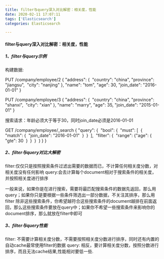 ```yaml
---
title: filter与query深入对比解密：相关度，性能
date: 2020-02-11 17:07:11
tags: ['Elasticsearch']
categories: Elasticsearch

---
```


#### filter与query深入对比解密：相关度，性能

##### 1、filter与query示例

构建数据:

PUT /company/employee/2
{
  "address": {
​    "country": "china",
​    "province": "jiangsu",
​    "city": "nanjing"
  },
  "name": "tom",
  "age": 30,
  "join_date": "2016-01-01"
}

PUT /company/employee/3
{
  "address": {
​    "country": "china",
​    "province": "shanxi",
​    "city": "xian"
  },
  "name": "marry",
  "age": 35,
  "join_date": "2015-01-01"
}

搜索请求：年龄必须大于等于30，同时join_date必须是2016-01-01

GET /company/employee/_search
{
  "query": {
​    "bool": {
​      "must": [
​        {
​          "match": {
​            "join_date": "2016-01-01"
​          }
​        }
​      ],
​      "filter": {
​        "range": {
​          "age": {
​            "gte": 30
​          }
​        }
​      }
​    }
  }
}

##### 2、filter与query对比大解密

filter:仅仅只是按照搜索条件过滤出需要的数据而已，不计算任何相关度分数，对相关度没有任何影响
query:会去计算每个document相对于搜索条件的相关度，并按照相关度进行排序

一般来说，如果你是在进行搜索，需要将最匹配搜索条件的数据先返回，那么用query；如果你只是要根据一些条件筛选出一部分数据，不关注其排序，那么用filter
除非这些搜索条件，你希望越符合这些搜索条件的document越排在前面返回，那么这些搜索条件要放在query中；如果你不希望一些搜索条件来影响你的document排序，那么就放在filter中即可

##### 3、filter与query性能

filter: 不需要计算相关度分数，不需要按照相关度分数进行排序，同时还有内置的自动cache最常使用filter的数据
query: 相反，要计算相关度分数，按照分数进行排序，而且无法cache结果,性能相对要低一些.